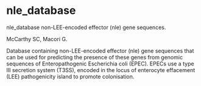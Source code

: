 # nle_database
nle_database non-LEE-encoded effector (nle) gene sequences.

McCarthy SC, Macori G.

Database containing non-LEE-encoded effector (nle) gene sequences that can be used for predicting the presence of these genes from genomic sequences of Enteropathogenic Escherichia coli (EPEC). EPECs use a type III secretion system (T3SS), encoded in the locus of enterocyte effacement (LEE) pathogenicity island to promote colonisation.

